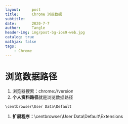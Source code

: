 ```yaml
---
layout:     post
title:      Chrome 浏览数据
subtitle:   
date:       2020-7-7
author:     Tangle
header-img: img/post-bg-ios9-web.jpg
catalog: true
mathjax: false
tags:
    - Chrome
---
```


# 浏览数据路径

1. 浏览器搜索：chrome://version
1. **个人资料路径**就是浏览数据路径

```
\centbrowser\User Data\Default
```

1. **扩展程序：**\centbrowser\User Data\Default\Extensions
